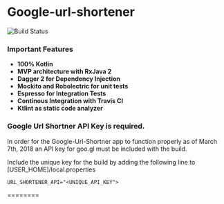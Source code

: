 # Google-url-shortener
![Build Status](https://travis-ci.com/aanandshekharroy/google-url-shortener.svg?token=QTYBBUUatk4HyqbxsyoT&branch=master)

### Important Features
* **100% Kotlin**
* **MVP architecture with RxJava 2** 
* **Dagger 2 for Dependency Injection**
* **Mockito and Robolectric for unit tests**
* **Espresso for Integration Tests**
* **Continous Integration with Travis CI**
* **Ktlint as static code analyzer**

### Google Url Shortner  API Key is required.

In order for the Google-Url-Shortner app to function properly as of March 7th, 2018 an API key for goo.gl must be included with the build.

Include the unique key for the build by adding the following line to [USER_HOME]/local.properties

`URL_SHORTENER_API="<UNIQUE_API_KEY">`


========